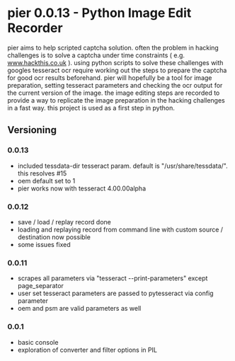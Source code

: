 # pier 0.0.13 - Python Image Edit Recorder

pier aims to help scripted captcha solution. often the problem in hacking challenges is to solve a captcha under time constraints ( e.g. www.hackthis.co.uk ).
using python scripts to solve these challenges with googles tesseract ocr require working out the steps to prepare the captcha for good ocr results beforehand.
pier will hopefully be a tool for image preparation, setting tesseract parameters and checking the ocr output for the current version of the image.
the image editing steps are recorded to provide a way to replicate the image preparation in the hacking challenges in a fast way. this project is used as a first step in python.


## Versioning

### 0.0.13

* included tessdata-dir tesseract param. default is "/usr/share/tessdata/". this resolves #15
* oem default set to 1
* pier works now with tesseract 4.00.00alpha

### 0.0.12

* save / load / replay record done
* loading and replaying record from command line  with custom source / destination now possible
* some issues fixed

### 0.0.11

* scrapes all parameters via "tesseract --print-parameters" except page_separator
* user set tesseract parameters are passed to pytesseract via config parameter
* oem and psm are valid parameters as well

### 0.0.1 

* basic console
* exploration of converter and filter options in PIL
